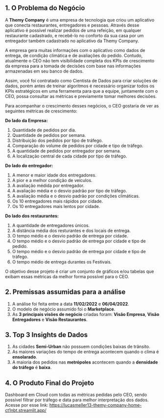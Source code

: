 ## 1. O Problema do Negócio

A **Themy Company** é uma empresa de tecnologia que criou um aplicativo que conecta restaurantes, entregadores e pessoas. Através desse aplicativo é possível realizar pedidos de uma refeição, em qualquer restaurante cadastrado, e recebê-lo no conforto da sua casa por um entregador também cadastrado no aplicativo da Themy Company.

A empresa gera muitas informações com o aplicativo como dados de entrega, de condição climática e de avaliações do pedido. Contudo, atualmente o CEO não tem visibilidade completa dos KPIs de crescimento da empresa para a tomada de decisões com base nas informações armazenadas em seu banco de dados.

Assim, você foi contratado como Cientista de Dados para criar soluções de dados, porém antes de treinar algoritmos é necessário organizar todos os KPIs estratégicos em uma ferramenta para que a equipe, juntamente com o CEO, possa consultar as métricas e previamente tomar melhores decisões.

Para acompanhar o crescimento desses negócios, o CEO gostaria de ver as seguintes métricas de crescimento:

**Do lado da Empresa:**
1. Quantidade de pedidos por dia.
2. Quantidade de pedidos por semana.
3. Distribuição dos pedidos por tipo de tráfego.
4. Comparação do volume de pedidos por cidade e tipo de tráfego.
4. A quantidade de pedidos por entregador por semana.
5. A localização central de cada cidade por tipo de tráfego.

**Do lado do entregador:**
1. A menor e maior idade dos entregadores.
2. A pior e a melhor condição de veículos.
3. A avaliação médida por entregador.
4. A avaliação média e o desvio padrão por tipo de tráfego.
5. A avaliação média e o desvio padrão por condições climáticas.
6. Os 10 entregadores mais rápidos por cidade.
7. Os 10 entregadores mais lentos por cidade.

**Do lado dos restaurantes:**
1. A quantidade de entregadores únicos.
2. A distância média dos resturantes e dos locais de entrega.
3. O tempo médio e o desvio padrão de entrega por cidade.
4. O tempo médio e o desvio padrão de entrega por cidade e tipo de pedido.
5. O tempo médio e o desvio padrão de entrega por cidade e tipo de tráfego.
6. O tempo médio de entrega durantes os Festivais.

O objetivo desse projeto é criar um conjunto de gráficos e/ou tabelas que exibam essas métricas da melhor forma possível para o CEO.

## 2. Premissas assumidas para a análise
1. A análise foi feita entre a data **11/02/2022** e **06/04/2022**.
2. O modelo de negócio assumido foi o **Marketplace**.
3. As **3 principais visões de negócio** criadas foram: **Visão Empresa**, **Visão Entregadores** e **Visão Restaurantes**.

## 3. Top 3 Insights de Dados
1. As cidades **Semi-Urban** não possuem condições baixas de trânsito.
2. As maiores variações do tempo de entrega acontecem quando o clima é **ensolarado**.
3. A maioria dos pedidos nas **metrópoles** acontecem quando a **densidade do tráfego** é **baixa**.

## 4. O Produto Final do Projeto
Dashboard em Cloud com todas as métricas pedidas pelo CEO, sendo possível filtrar por tráfego e data para melhor interpretação dos dados.
Acesse por esse link: https://lucasmeller13-themy-company-home-ct1nbt.streamlit.app/

